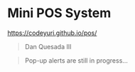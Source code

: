 # Mini POS System

<a href="https://codeyuri.github.io/pos/" target="_blank">https://codeyuri.github.io/pos/</a>

> Dan Quesada III

> Pop-up alerts are still in progress...